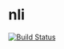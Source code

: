 # nli
[![Build Status](https://travis-ci.com/abhishek9594/nli.svg?branch=master)](https://travis-ci.com/abhishek9594/nli)
